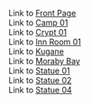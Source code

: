 Link to [Front Page](frontpage.html) </br>
Link to [Camp 01](viewers/Camp%2001.html) </br>
Link to [Crypt 01](viewers/Crypt%2001.html) </br>
Link to [Inn Room 01](viewers/Inn%20Room%2001.html) </br>
Link to [Kugane](viewers/Kugane%2001.html) </br>
Link to [Moraby Bay](viewers/Moraby%20Bay%2001.html) </br>
Link to [Statue 01](viewers/Statue%2001.html) </br>
Link to [Statue 02](viewers/Statue%2002.html) </br>
Link to [Statue 04](viewers/Statue%2004.html) </br>
